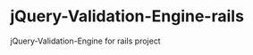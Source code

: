 jQuery-Validation-Engine-rails
==============================

jQuery-Validation-Engine for rails project